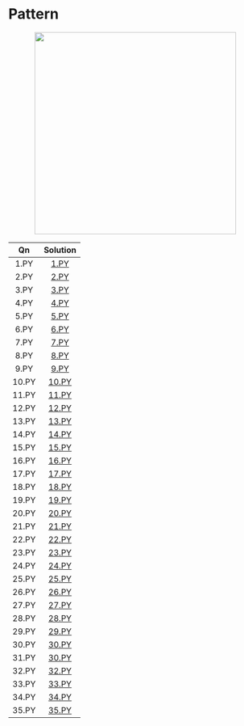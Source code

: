# Pattern

<p align="center">
  <img width=400 src="https://miro.medium.com/max/2000/1*8yRJzazvRJcAet3FW0HaOQ.png">
</p>


| Qn        | Solution           
| :-------------: |:-------------:| 
| 1.PY |[1.PY](https://github.com/aditya-2703/DSA/blob/main/PATTERN/1.PY)      | 
| 2.PY |[2.PY](https://github.com/aditya-2703/DSA/blob/main/PATTERN/2.PY)       | 
| 3.PY |[3.PY](https://github.com/aditya-2703/DSA/blob/main/PATTERN/3.PY)       | 
| 4.PY |[4.PY](https://github.com/aditya-2703/DSA/blob/main/PATTERN/4.PY)        | 
| 5.PY |[5.PY](https://github.com/aditya-2703/DSA/blob/main/PATTERN/5.PY)        | 
| 6.PY |[6.PY](https://github.com/aditya-2703/DSA/blob/main/PATTERN/6.PY)        | 
| 7.PY |[7.PY](https://github.com/aditya-2703/DSA/blob/main/PATTERN/7.PY)        | 
| 8.PY |[8.PY](https://github.com/aditya-2703/DSA/blob/main/PATTERN/8.PY)        | 
| 9.PY |[9.PY](https://github.com/aditya-2703/DSA/blob/main/PATTERN/9.PY)        | 
| 10.PY |[10.PY](https://github.com/aditya-2703/DSA/blob/main/PATTERN/10.PY)        | 
| 11.PY |[11.PY](https://github.com/aditya-2703/DSA/blob/main/PATTERN/11.PY)        | 
| 12.PY |[12.PY](https://github.com/aditya-2703/DSA/blob/main/PATTERN/12.PY)        | 
| 13.PY |[13.PY](https://github.com/aditya-2703/DSA/blob/main/PATTERN/13.PY)        | 
| 14.PY |[14.PY](https://github.com/aditya-2703/DSA/blob/main/PATTERN/14.PY)        | 
| 15.PY |[15.PY](https://github.com/aditya-2703/DSA/blob/main/PATTERN/15.PY)        | 
| 16.PY |[16.PY](https://github.com/aditya-2703/DSA/blob/main/PATTERN/16.PY)        | 
| 17.PY |[17.PY](https://github.com/aditya-2703/DSA/blob/main/PATTERN/17.PY)        | 
| 18.PY |[18.PY](https://github.com/aditya-2703/DSA/blob/main/PATTERN/18.PY)        | 
| 19.PY |[19.PY](https://github.com/aditya-2703/DSA/blob/main/PATTERN/19.PY)        | 
| 20.PY |[20.PY](https://github.com/aditya-2703/DSA/blob/main/PATTERN/20.PY)        | 
| 21.PY |[21.PY](https://github.com/aditya-2703/DSA/blob/main/PATTERN/21.PY)        | 
| 22.PY |[22.PY](https://github.com/aditya-2703/DSA/blob/main/PATTERN/22.PY)        | 
| 23.PY |[23.PY](https://github.com/aditya-2703/DSA/blob/main/PATTERN/23.PY)        | 
| 24.PY |[24.PY](https://github.com/aditya-2703/DSA/blob/main/PATTERN/24.PY)        | 
| 25.PY |[25.PY](https://github.com/aditya-2703/DSA/blob/main/PATTERN/25.PY)        | 
| 26.PY |[26.PY](https://github.com/aditya-2703/DSA/blob/main/PATTERN/26.PY)        | 
| 27.PY |[27.PY](https://github.com/aditya-2703/DSA/blob/main/PATTERN/27.PY)        | 
| 28.PY |[28.PY](https://github.com/aditya-2703/DSA/blob/main/PATTERN/28.PY)        | 
| 29.PY |[29.PY](https://github.com/aditya-2703/DSA/blob/main/PATTERN/29.PY)        | 
| 30.PY |[30.PY](https://github.com/aditya-2703/DSA/blob/main/PATTERN/30.PY)        | 
| 31.PY |[30.PY](https://github.com/aditya-2703/DSA/blob/main/PATTERN/30.PY)        | 
| 32.PY |[32.PY](https://github.com/aditya-2703/DSA/blob/main/PATTERN/32.PY)        | 
| 33.PY |[33.PY](https://github.com/aditya-2703/DSA/blob/main/PATTERN/33.PY)        | 
| 34.PY |[34.PY](https://github.com/aditya-2703/DSA/blob/main/PATTERN/34.PY)        | 
| 35.PY |[35.PY](https://github.com/aditya-2703/DSA/blob/main/PATTERN/35.PY)        | 
